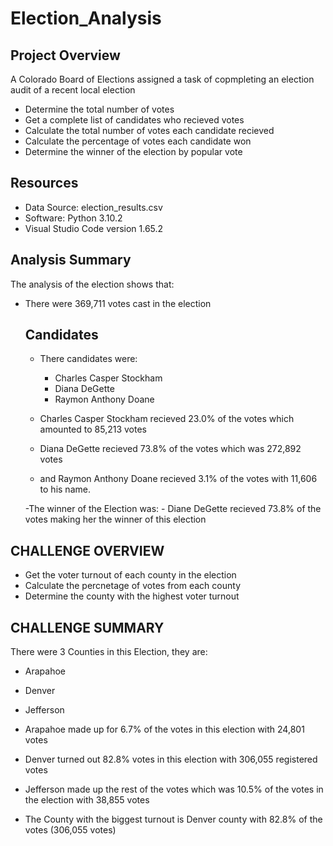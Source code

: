 # Election_Analysis

## Project Overview
A Colorado Board of Elections assigned a task of copmpleting an election audit of a recent local election

- Determine the total number of votes
- Get a complete list of candidates who recieved votes
- Calculate the total number of votes each candidate recieved
- Calculate the percentage of votes each candidate won
- Determine the winner of the election by popular vote

## Resources
- Data Source: election_results.csv
- Software: Python 3.10.2 
- Visual Studio Code version 1.65.2

## Analysis Summary
The analysis of the election shows that:
- There were 369,711 votes cast in the election

  ## Candidates
   - There candidates were:
     - Charles Casper Stockham
      - Diana DeGette
      - Raymon Anthony Doane
  
    - Charles Casper Stockham recieved 23.0% of the votes which amounted to 85,213 votes
    - Diana DeGette recieved 73.8% of the votes which was 272,892 votes
    - and Raymon Anthony Doane recieved 3.1% of the votes with 11,606 to his name.
    
    -The winner of the Election was:
      - Diane DeGette recieved 73.8% of the votes making her the winner of this election
 
## CHALLENGE OVERVIEW
- Get the voter turnout of each county in the election
- Calculate the percnetage of votes from each county
- Determine the county with the highest voter turnout


## CHALLENGE SUMMARY
There were 3 Counties in this Election, they are:
  - Arapahoe
  - Denver
  - Jefferson
 
  - Arapahoe made up for 6.7% of the votes in this election with 24,801 votes
  - Denver turned out 82.8% votes in this election with 306,055 registered votes
  - Jefferson made up the rest of the votes which was 10.5% of the votes in the election with 38,855 votes
  
 - The County with the biggest turnout is Denver county with 82.8% of the votes (306,055 votes)
